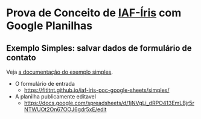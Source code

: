 # Prova de Conceito de [IAF-Íris](https://github.com/fititnt/iaf-iris) com Google Planilhas

## Exemplo Simples: salvar dados de formulário de contato

Veja [a documentação do exemplo simples](simples/).

- O formulário de entrada
  - <https://fititnt.github.io/iaf-iris-poc-google-sheets/simples/>
- A planilha publicamente editavel
  - <https://docs.google.com/spreadsheets/d/1jNVgLi_dRPO413EmLBjr5rNTWUOt2On67OOJ6gdr5xE/edit>
